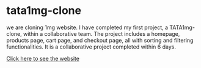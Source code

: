 # tata1mg-clone
we are cloning 1mg website.
I have completed my first project, a TATA1mg-clone, within a collaborative team. The project includes a homepage, products page, cart page, and checkout page, all with sorting and filtering functionalities. It is a collaborative project completed within 6 days.

<a href="https://648b7445ccba720a9e352702--deft-pika-7adc6a.netlify.app" >Click here to see the website</a>
